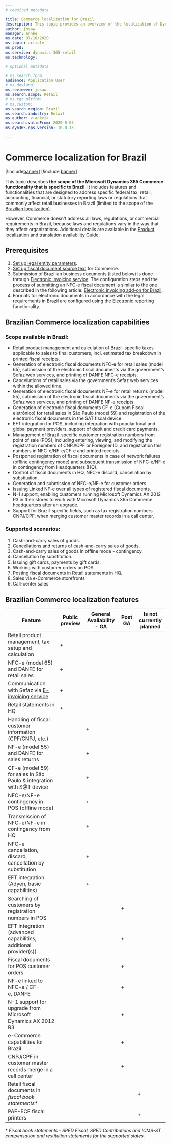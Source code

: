 ```yaml
---
# required metadata

title: Commerce localization for Brazil
description: This topic provides an overview of the localization of Dynamics 365 Commerce for Brazil.
author: josaw
manager: annbe
ms.date: 07/16/2020
ms.topic: article
ms.prod: 
ms.service: dynamics-365-retail
ms.technology: 

# optional metadata

# ms.search.form:
audience: Application User
# ms.devlang: 
ms.reviewer: josaw
ms.search.scope: Retail
# ms.tgt_pltfrm: 
# ms.custom: 
ms.search.region: Brazil
ms.search.industry: Retail
ms.author: v-ankvik
ms.search.validFrom: 2020-8-03
ms.dyn365.ops.version: 10.0.13

---
```

# Commerce localization for Brazil

[!include[banner](../includes/banner.md)]
[!include [banner](../includes/preview-banner.md)]

This topic describes **the scope of the Microsoft Dynamics 365 Commerce functionality that is specific to Brazil**. It includes features and functionalities that are designed to address specific federal tax, retail, accounting, financial, or statutory reporting laws or regulations that commonly affect retail businesses in Brazil (limited to the scope of the [Brazilian localization](../../financials/localizations/latam-bra-scope.md#brazilian-localization-strategy)).

However, Commerce doesn't address all laws, regulations, or commercial requirements in Brazil, because laws and regulations vary in the way that they affect organizations. Additional details are available in the [Product localization and translation availability Guide](https://aka.ms/dynamics_365_international_availability_deck).

## Prerequisites
1. [Set up legal entity parameters](../../financials/localizations/latam-bra-legal-entity-parameters.md).
2. [Set up fiscal document source text](../../financials/localizations/tasks/br-00001-2-set-up-fiscal-document-source-text.md) for Commerce.
3. Submission of Brazilian business documents (listed below) is done through [Electronic invoicing service](../../financials/localizations/e-invoicing-get-started.md). The configuration steps and the process of submitting an NFC-e fiscal document is similar to the one described in the following article: [Electronic invoicing add-on for Brazil](../../financials/localizations/e-invoicing-bra-get-started.md).
4. Formats for electronic documents in accordance with the legal requirements in Brazil are configured using the [Electronic reporting](../../fin-ops-core/dev-itpro/analytics/general-electronic-reporting.md) functionality.

## Brazilian Commerce localization capabilities

### Scope available in Brazil:
- Retail product management and calculation of Brazil-specific taxes applicable to sales to final customers, incl. estimated tax breakdown in printed fiscal receipts.
- Generation of electronic fiscal documents NFC-e for retail sales (model 65), submission of the electronic fiscal documents via the government’s Sefaz web services, and printing of DANFE NFC-e receipts.
- Cancellations of retail sales via the government’s Sefaz web services within the allowed time.
- Generation of electronic fiscal documents NF-e for retail returns (model 55), submission of the electronic fiscal documents via the government’s Sefaz web services, and printing of DANFE NF-e receipts.
- Generation of electronic fiscal documents CF-e (Cupom Fiscal eletrônico) for retail sales in São Paulo (model 59) and registration of the electronic fiscal documents in the SAT fiscal device. 
- EFT integration for POS, including integration with popular local and global payment providers, support of debit and credit card payments.
- Management of Brazil-specific customer registration numbers from point of sale (POS), including entering, viewing, and modifying the registration numbers of CNPJ/CPF or Foreigner ID, and registration this numbers in NFC-e/NF-e/CF-e and printed receipts. 
- Postponed registration of fiscal documents in case of network failures (offline contingency mode) and subsequent transmission of NFC-e/NF-e in contingency from Headquarters (HQ).
- Control of fiscal documents in HQ, NFC-e discard, cancellation by substitution.
- Generation and submission of NFC-e/NF-e for customer orders.
- Issuing Linked NF-e over all types of registered fiscal documents.
- N-1 support, enabling customers running Microsoft Dynamics AX 2012 R3 in their stores to work with Microsoft Dynamics 365 Commerce headquarters after an upgrade.
- Support for Brazil-specific fields, such as tax registration numbers CNPJ/CPF, when merging customer master records in a call center.

### Supported scenarios:
1. Cash-and-carry sales of goods.
2. Cancellations and returns of cash-and-carry sales of goods.
3. Cash-and-carry sales of goods in offline mode - contingency.
4. Cancellation by substitution.
5. Issuing gift cards, payments by gift cards.
6. Working with customer orders on POS.
7. Posting fiscal documents in Retail statements in HQ.
8. Sales via e-Commerce storefronts
9. Call-center sales

## Brazilian Commerce localization features
| Feature                                                              | Public preview | General Availability - GA | Post GA | Is not currently planned |
|----------------------------------------------------------------------|----------------|---------------------------|---------|--------------------------|
| Retail product management, tax setup and calculation                 |       +        |                           |         |                          |
| NFC-e (model 65) and DANFE for retail sales                          |       +        |                           |         |                          |
| Communication with Sefaz via [E-invoicing service](../../financials/localizations/e-invoicing-get-started.md)|+|  |         |                          |
| Retail statements in HQ                                              |       +        |                           |         |                          |
| Handling of fiscal customer information (CPF/CNPJ, etc.)             |                | +                         |         |                          |
| NF-e (model 55) and DANFE for sales returns                          |                | +                         |         |                          |
| CF-e (model 59) for sales in São Paulo & integration with S@T device |                | +                         |         |                          |
| NFC-e/NF-e contingency in POS (offline mode)                         |                | +                         |         |                          |
| Transmission of NFC-e/NF-e in contingency from HQ                    |                | +                         |         |                          |
| NFC-e cancellation, discard, cancellation by substitution            |                | +                         |         |                          |
| EFT integration (Adyen, basic capabilities)                          |                | +                         |         |                          |
| Searching of customers by registration numbers in POS                |                |                           | +       |                          |
| EFT integration (advanced capabilities, additional provider(s))      |                |                           | +       |                          |
| Fiscal documents for POS customer orders                             |                |                           | +       |                          |
| NF-e linked to NFC-e / CF-e, DANFE                                   |                |                           | +       |                          |
| N-1 support for upgrade from Microsoft Dynamics AX 2012 R3           |                |                           | +       |                          |
| e-Commerce capabilities for Brazil                                   |                |                           | +       |                          |
| CNPJ/CPF in customer master records merge in a call center           |                |                           | +       |                          |
| Retail fiscal documents in *fiscal book statements**                 |                |                           |         | +                        |
| PAF-ECF fiscal printers                                              |                |                           |         | +                        |
    
\* *Fiscal book statements - SPED Fiscal, SPED Contributions and ICMS-ST compensation and restitution statements for the supported states.*
